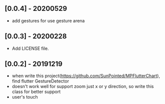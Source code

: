 ## [0.0.4] - 20200529
* add gestures for use gesture arena
## [0.0.3] - 20200228
* Add LICENSE file.
## [0.0.2] - 20191219
* when write this project(https://github.com/SunPointed/MPFlutterChart), find flutter GestureDetector
* doesn't work well for support zoom just x or y direction, so write this class for better support
* user's touch